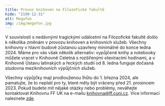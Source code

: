 ```yaml
---
title: Provoz knihoven na Filozofické fakultě
hide: "2199-12-31"
alt: Megafon
img: /img/megafon.jpg
---
```


V souvislosti s nedávnými tragickými událostmi na Filozofické fakultě došlo k
několika změnám v provozu knihoven a knihovních služeb. Všechny knihovny v
hlavní budově zůstanou uzavřeny minimálně do konce ledna 2024. Máme pro vás
však několik alternativ: vypůjčené knihy a
notebooky můžete vracet v Knihovně Celetná s rozšířenými otevíracími hodinami, a v Knihovně
Ústavu latinských a řeckých studií od 8. ledna funguje dočasná studovna
meziknihovních výpůjčních služeb.

Všechny výpůjčky mají prodlouženou lhůtu do 1. března 2024, ale pamatujte, že
to neplatí pro ty, které měly být vráceny před 21. prosincem 2023. Pokud budete
mít nějaké otázky nebo problémy, neváhejte kontaktovat Knihovnu FF UK na e-mailu
<a href="mailto:knihovna@ff.cuni.cz">knihovna@ff.cuni.cz</a>. Více informací naleznete [zde](https://knihovna.ff.cuni.cz/2024/01/04/oznameni-o-zmenach-v-provozu-knihovny-filozoficke-fakulty/).
